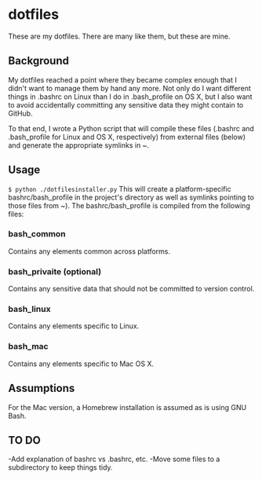 # dotfiles

These are my dotfiles. There are many like them, but these are mine.

## Background
My dotfiles reached a point where they became complex enough that I didn't want to manage them by hand any more. Not only do I want different things in .bashrc on Linux than I do in .bash_profile on OS X, but I also want to avoid accidentally committing any sensitive data they might contain to GitHub.

To that end, I wrote a Python script that will compile these files (.bashrc and .bash_profile for Linux and OS X, respectively) from external files (below) and generate the appropriate symlinks in ~.

## Usage
<code>$ python ./dotfilesinstaller.py</code>
This will create a platform-specific bashrc/bash_profile in the project's directory as well as symlinks pointing to those files from ~). The bashrc/bash_profile is compiled from the following files:

### bash_common
Contains any elements common across platforms.

### bash_privaite (optional)
Contains any sensitive data that should not be committed to version control.

### bash_linux
Contains any elements specific to Linux.

### bash_mac
Contains any elements specific to Mac OS X.

## Assumptions
For the Mac version, a Homebrew installation is assumed as is using GNU Bash.

## TO DO
-Add explanation of bashrc vs .bashrc, etc.
-Move some files to a subdirectory to keep things tidy.
